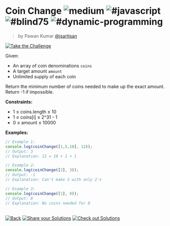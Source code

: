 <!--info-header-start--><h1>Coin Change <img src="https://img.shields.io/badge/-medium-d9901a" alt="medium"/> <img src="https://img.shields.io/badge/-%23javascript-999" alt="#javascript"/> <img src="https://img.shields.io/badge/-%23blind75-999" alt="#blind75"/> <img src="https://img.shields.io/badge/-%23dynamic--programming-999" alt="#dynamic-programming"/></h1><blockquote><p>by Pawan Kumar <a href="https://github.com/jsartisan" target="_blank">@jsartisan</a></p></blockquote><p><a href="https://frontend-challenges.com/challenges/295-coin-change" target="_blank"><img src="https://img.shields.io/badge/-Take%20the%20Challenge-0d99ff?logo=javascript&logoColor=white" alt="Take the Challenge"/></a> </p><!--info-header-end-->

Given:
- An array of coin denominations `coins`
- A target amount `amount`
- Unlimited supply of each coin

Return the minimum number of coins needed to make up the exact amount. Return -1 if impossible.

**Constraints:**
- 1 ≤ coins.length ≤ 10
- 1 ≤ coins[i] ≤ 2^31 - 1
- 0 ≤ amount ≤ 10000

**Examples:**
```typescript
// Example 1:
console.log(coinChange([1,5,10], 12));
// Output: 3
// Explanation: 12 = 10 + 1 + 1

// Example 2:
console.log(coinChange([2], 3));
// Output: -1
// Explanation: Can't make 3 with only 2's

// Example 3:
console.log(coinChange([1], 0));
// Output: 0
// Explanation: No coins needed for 0
```


<!--info-footer-start--><br><a href="../../README.md" target="_blank"><img src="https://img.shields.io/badge/-Back-grey" alt="Back"/></a> <a href="https://github.com/jsartisan/frontend-challenges/issues/new?template=answer.md&labels=answer,295,undefined&title=295%20-%20Coin%20Change%20-%20undefined&body=" target="_blank"><img src="https://img.shields.io/badge/-Share%20your%20Solutions-teal" alt="Share your Solutions"/></a> <a href="https://github.com/jsartisan/frontend-challenges/issues?q=label%3A295+label%3Aanswer+sort%3Areactions-%2B1-desc" target="_blank"><img src="https://img.shields.io/badge/-Check%20out%20Solutions-de5a77?logo=awesome-lists&logoColor=white" alt="Check out Solutions"/></a> <!--info-footer-end-->